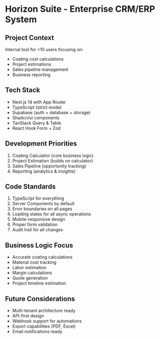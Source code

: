 # Horizon Suite - Enterprise CRM/ERP System

## Project Context
Internal tool for <10 users focusing on:
- Coating cost calculations
- Project estimations  
- Sales pipeline management
- Business reporting

## Tech Stack
- Next.js 14 with App Router
- TypeScript (strict mode)
- Supabase (auth + database + storage)
- Shadcn/ui components
- TanStack Query & Table
- React Hook Form + Zod

## Development Priorities
1. Coating Calculator (core business logic)
2. Project Estimation (builds on calculator)
3. Sales Pipeline (opportunity tracking)
4. Reporting (analytics & insights)

## Code Standards
1. TypeScript for everything
2. Server Components by default
3. Error boundaries on all pages
4. Loading states for all async operations
5. Mobile-responsive design
6. Proper form validation
7. Audit trail for all changes

## Business Logic Focus
- Accurate coating calculations
- Material cost tracking
- Labor estimation
- Margin calculations
- Quote generation
- Project timeline estimation

## Future Considerations
- Multi-tenant architecture ready
- API-first design
- Webhook support for automations
- Export capabilities (PDF, Excel)
- Email notifications ready